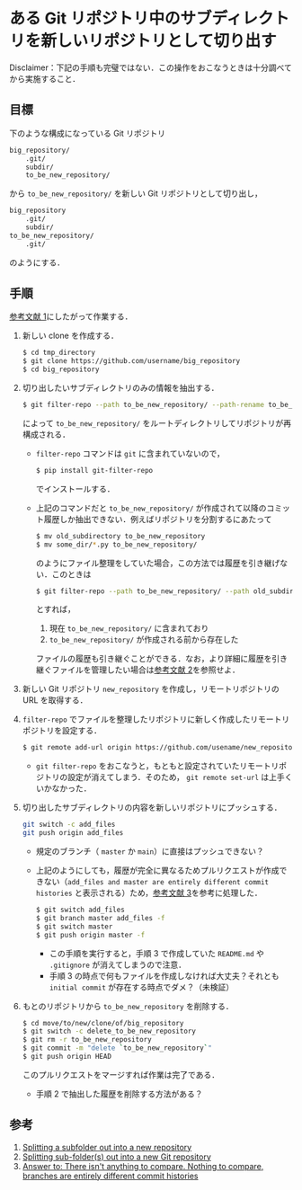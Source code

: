 # ある Git リポジトリ中のサブディレクトリを新しいリポジトリとして切り出す

Disclaimer：下記の手順も完璧ではない．この操作をおこなうときは十分調べてから実施すること．

## 目標

下のような構成になっている Git リポジトリ

```bash
big_repository/
    .git/
    subdir/
    to_be_new_repository/
```

から `to_be_new_repository/` を新しい Git リポジトリとして切り出し，

```bash
big_repository
    .git/
    subdir/
to_be_new_repository/
    .git/
```

のようにする．

## 手順

[参考文献 1](https://docs.github.com/en/get-started/using-git/splitting-a-subfolder-out-into-a-new-repository)にしたがって作業する．

1. 新しい clone を作成する．

   ```bash
   $ cd tmp_directory
   $ git clone https://github.com/username/big_repository
   $ cd big_repository
   ```

2. 切り出したいサブディレクトリのみの情報を抽出する．

   ```bash
   $ git filter-repo --path to_be_new_repository/ --path-rename to_be_new_repository/:
   ```

   によって `to_be_new_repository/` をルートディレクトリしてリポジトリが再構成される．

   - `filter-repo` コマンドは `git` に含まれていないので，

     ```bash
     $ pip install git-filter-repo
     ```

     でインストールする．

   - 上記のコマンドだと `to_be_new_repository/` が作成されて以降のコミット履歴しか抽出できない．例えばリポジトリを分割するにあたって

     ```bash
     $ mv old_subdirectory to_be_new_repository
     $ mv some_dir/*.py to_be_new_repository/
     ```

     のようにファイル整理をしていた場合，この方法では履歴を引き継げない．このときは

     ```bash
     $ git filter-repo --path to_be_new_repository/ --path old_subdirectory/ --path some_dir/ --path-rename to_be_new_repository/:
     ```

     とすれば，

     1. 現在 `to_be_new_repository/` に含まれており
     2. `to_be_new_repository/` が作成される前から存在した

     ファイルの履歴も引き継ぐことができる．なお，より詳細に履歴を引き継ぐファイルを管理したい場合は[参考文献 2](https://making.close.com/posts/splitting-sub-folders-out-into-new-git-repository)を参照せよ．

3. 新しい Git リポジトリ `new_repository` を作成し，リモートリポジトリの URL を取得する．
4. `filter-repo` でファイルを整理したリポジトリに新しく作成したリモートリポジトリを設定する．

   ```bash
   $ git remote add-url origin https://github.com/usename/new_repository.git
   ```

   - `git filter-repo` をおこなうと，もともと設定されていたリモートリポジトリの設定が消えてしまう．そのため， `git remote set-url` は上手くいかなかった．

5. 切り出したサブディレクトリの内容を新しいリポジトリにプッシュする．

   ```bash
   git switch -c add_files
   git push origin add_files
   ```

   - 規定のブランチ（ `master` か `main`）に直接はプッシュできない？
   - 上記のようにしても，履歴が完全に異なるためプルリクエストが作成できない（`add_files and master are entirely different commit histories` と表示される）ため，[参考文献 3](https://stackoverflow.com/a/58657132)を参考に処理した．

     ```bash
     $ git switch add_files
     $ git branch master add_files -f
     $ git switch master
     $ git push origin master -f
     ```

     - この手順を実行すると，手順 3 で作成していた `README.md` や `.gitignore` が消えてしまうので注意．
     - 手順 3 の時点で何もファイルを作成しなければ大丈夫？それとも `initial commit` が存在する時点でダメ？（未検証）

6. もとのリポジトリから `to_be_new_repository` を削除する．

   ```bash
   $ cd move/to/new/clone/of/big_repository
   $ git switch -c delete_to_be_new_repository
   $ git rm -r to_be_new_repository
   $ git commit -m "delete `to_be_new_repository`"
   $ git push origin HEAD
   ```

   このプルリクエストをマージすれば作業は完了である．

   - 手順 2 で抽出した履歴を削除する方法がある？

## 参考

1. [Splitting a subfolder out into a new repository](https://docs.github.com/en/get-started/using-git/splitting-a-subfolder-out-into-a-new-repository)
2. [Splitting sub-folder(s) out into a new Git repository](https://making.close.com/posts/splitting-sub-folders-out-into-new-git-repository)
3. [Answer to: There isn't anything to compare. Nothing to compare, branches are entirely different commit histories](https://stackoverflow.com/a/58657132)
